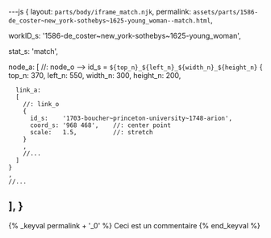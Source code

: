 ---js
{
  layout:    `parts/body/iframe_match.njk`,
  permalink: `assets/parts/1586-de_coster~new_york-sothebys~1625-young_woman--match.html`,
  
  workID_s:   '1586-de_coster~new_york-sothebys~1625-young_woman',

  stat_s: 'match',

  node_a:
  [
    //: node_o  --> id_s = `${top_n}_${left_n}_${width_n}_${height_n}`
    {
      top_n:    370,
      left_n:   550,
      width_n:  300,
      height_n: 200,

      link_a:
      [
        //: link_o
        {
          id_s:    '1703-boucher~princeton-university~1748-arion',
          coord_s: '968 468',    //: center point
          scale:   1.5,          //: stretch
        }
        ,
        //...
      ]
    }
    ,
    //...
  ],
}
---
{%  _keyval  permalink + '_0' %}
Ceci est un commentaire
{% end_keyval %}